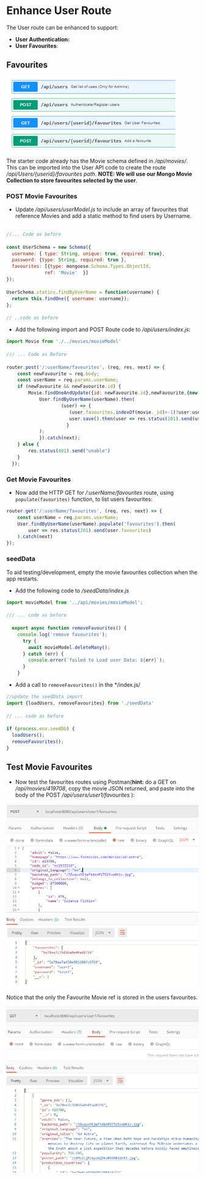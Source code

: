 # Enhance User Route

 The User route can be enhanced to support:

 - **User Authentication:**
 - **User Favourites**:

## Favourites

![Users API](./img/users.png)

The starter code already has the Movie schema defined in */api/movies/*. This can be imported into the User API code to create the route */api/Users/{userid}/favourites path*. **NOTE: We will use our Mongo Movie Collection to store favourites selected by the user**. 

### POST Movie Favourites

- Update */api/users/userModel.js* to include an array of favourites that reference Movies and add a static method to find users by Username. 

~~~javascript

//... Code as before

const UserSchema = new Schema({
  username: { type: String, unique: true, required: true},
  password: {type: String, required: true },
  favourites: [{type: mongoose.Schema.Types.ObjectId,
              ref: 'Movie'  }]
});

UserSchema.statics.findByUserName = function(username) {
  return this.findOne({ username: username});
};

// ..code as before

~~~

- Add the following import and POST Route code to */api/users/index.js*:

~~~javascript
import Movie from './../movies/movieModel'

/// ... Code as Before

router.post('/:userName/favourites', (req, res, next) => {
    const newFavourite = req.body;
    const userName = req.params.userName;
    if (newFavourite && newFavourite.id) {
        Movie.findOneAndUpdate({id: newFavourite.id},newFavourite,{new:true,upsert:true}).then(movie => {
            User.findByUserName(userName).then(
                    (user) => { 
                       (user.favourites.indexOf(movie._id)>-1)?user:user.favourites.push(movie._id.toString());
                       user.save().then(user => res.status(201).send(user))
                      }
            );
            }).catch(next);
    } else {
        res.status(401).send("unable")
    }
  });
~~~

### Get Movie Favourites

- Now add the HTTP GET for */:userName/favourites* route, using ``populate(favourites)`` function, to list users favourites:

~~~javascript
router.get('/:userName/favourites', (req, res, next) => {
    const userName = req.params.userName;
    User.findByUserName(userName).populate('favourites').then(
        user => res.status(201).send(user.favourites)
    ).catch(next)
});
~~~

### seedData

To aid testing/development, empty the movie favourites collection when the app restarts.

- Add the following code to */seedData/index.js*

~~~javascript
import movieModel from '../api/movies/movieModel';

/// ... code as before

  export async function removeFavourites() {
    console.log('remove favourites');
      try {
        await movieModel.deleteMany();
      } catch (err) {
        console.error(`failed to Load user Data: ${err}`);
      }
    }
~~~

- Add a call to ``removeFavourites()`` in the */index.js/

~~~javascript
//update the seedData import
import {loadUsers, removeFavourites} from './seedData'

// ... code as before

if (process.env.seedDb) {
  loadUsers();
  removeFavourites();
}
~~~

## Test Movie Favourites

- Now test the  favourites routes using Postman(**hint:** do a GET on */api/movies/419708*, copy the movie JSON returned, and paste into the body of the POST */api/users/user1/favourites* ):

![POST Movie Favourite](./img/fav1.png)

Notice that the only the Favourite Movie ref is stored in the users favourites.

![GET Movie Favourite](./img/fav2.png)